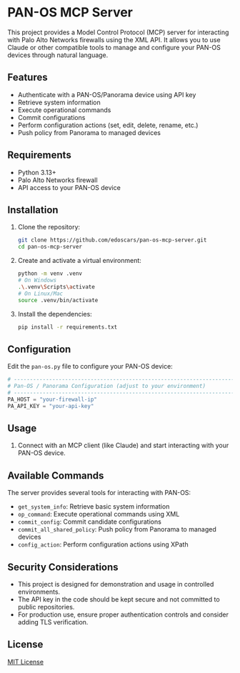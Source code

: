 # PAN-OS MCP Server

This project provides a Model Control Protocol (MCP) server for interacting with Palo Alto Networks firewalls using the XML API. It allows you to use Claude or other compatible tools to manage and configure your PAN-OS devices through natural language.

## Features

- Authenticate with a PAN-OS/Panorama device using API key
- Retrieve system information
- Execute operational commands
- Commit configurations
- Perform configuration actions (set, edit, delete, rename, etc.)
- Push policy from Panorama to managed devices

## Requirements

- Python 3.13+
- Palo Alto Networks firewall
- API access to your PAN-OS device

## Installation

1. Clone the repository:
   ```bash
   git clone https://github.com/edoscars/pan-os-mcp-server.git
   cd pan-os-mcp-server
   ```

2. Create and activate a virtual environment:
   ```bash
   python -m venv .venv
   # On Windows
   .\.venv\Scripts\activate
   # On Linux/Mac
   source .venv/bin/activate
   ```

3. Install the dependencies:
   ```bash
   pip install -r requirements.txt
   ```

## Configuration

Edit the `pan-os.py` file to configure your PAN-OS device:

```python
# -----------------------------------------------------------------------------
# Pan-OS / Panorama Configuration (adjust to your environment)
# -----------------------------------------------------------------------------
PA_HOST = "your-firewall-ip"
PA_API_KEY = "your-api-key"  
```

## Usage

1. Connect with an MCP client (like Claude) and start interacting with your PAN-OS device.

## Available Commands

The server provides several tools for interacting with PAN-OS:

- `get_system_info`: Retrieve basic system information
- `op_command`: Execute operational commands using XML
- `commit_config`: Commit candidate configurations
- `commit_all_shared_policy`: Push policy from Panorama to managed devices
- `config_action`: Perform configuration actions using XPath

## Security Considerations

- This project is designed for demonstration and usage in controlled environments.
- The API key in the code should be kept secure and not committed to public repositories.
- For production use, ensure proper authentication controls and consider adding TLS verification.

## License

[MIT License](LICENSE)
